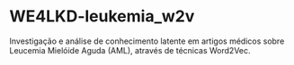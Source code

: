 # WE4LKD-leukemia_w2v
Investigação e análise de conhecimento latente em artigos médicos sobre Leucemia Mielóide Aguda (AML), através de técnicas Word2Vec.
